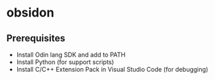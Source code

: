 # obsidon

## Prerequisites 

* Install Odin lang SDK and add to PATH
* Install Python (for support scripts)
* Install C/C++ Extension Pack in Visual Studio Code (for debugging)
